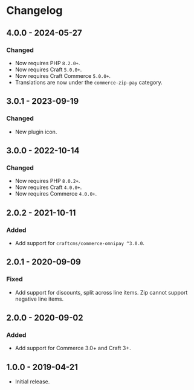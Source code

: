 # Changelog

## 4.0.0 - 2024-05-27

### Changed
- Now requires PHP `8.2.0+`.
- Now requires Craft `5.0.0+`.
- Now requires Craft Commerce `5.0.0+`.
- Translations are now under the `commerce-zip-pay` category.

## 3.0.1 - 2023-09-19

### Changed
- New plugin icon.

## 3.0.0 - 2022-10-14

### Changed
- Now requires PHP `8.0.2+`.
- Now requires Craft `4.0.0+`.
- Now requires Commerce `4.0.0+`.

## 2.0.2 - 2021-10-11

### Added
- Add support for `craftcms/commerce-omnipay ^3.0.0`.

## 2.0.1 - 2020-09-09

### Fixed
- Add support for discounts, split across line items. Zip cannot support negative line items.

## 2.0.0 - 2020-09-02

### Added
- Add support for Commerce 3.0+ and Craft 3+.

## 1.0.0 - 2019-04-21

- Initial release.
